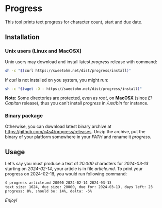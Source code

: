 # Progress

This tool prints text progress for character count, start and due date.

## Installation

### Unix users (Linux and MacOSX)

Unix users may download and install latest *progress* release with command:

```bash
sh -c "$(curl https://sweetohm.net/dist/progress/install)"
```

If *curl* is not installed on you system, you might run:

```bash
sh -c "$(wget -O - https://sweetohm.net/dist/progress/install)"
```

**Note:** Some directories are protected, even as *root*, on **MacOSX** (since *El Capitan* release), thus you can't install *progress* in */usr/bin* for instance.

### Binary package

Otherwise, you can download latest binary archive at <https://github.com/c4s4/progress/releases>. Unzip the archive, put the binary of your platform somewhere in your *PATH* and rename it *progress*.

## Usage

Let's say you must produce a text of *20.000* characters for *2024-03-13* starting on *2024-02-14*, your article is in file *article.md*. To print your progress on 2024-02-18, you would run following command:

```
$ progress article.md 20000 2024-02-14 2024-03-13
text size: 1624, due size: 20000, due for: 2024-03-13, days left: 23
progress: 8%, should be: 14%, delta: -6%
```

*Enjoy!*
